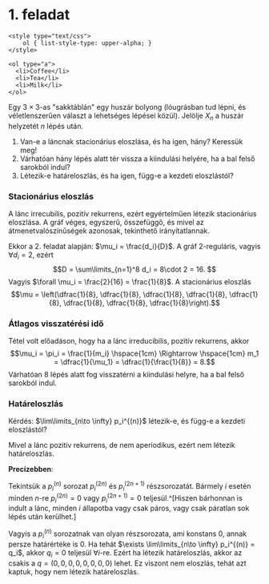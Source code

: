 # 1. feladat

```
<style type="text/css">
    ol { list-style-type: upper-alpha; }
</style>
```

```
<ol type="a">
  <li>Coffee</li>
  <li>Tea</li>
  <li>Milk</li>
</ol>
```

Egy $3\times 3$-as "sakktáblán" egy huszár bolyong (lóugrásban tud lépni, és véletlenszerűen választ a lehetséges lépései közül). Jelölje $X_n$ a huszár helyzetét $n$ lépés után.
1.  Van-e a láncnak stacionárius eloszlása, és ha igen, hány? Keressük meg! 
2. Várhatóan hány lépés alatt tér vissza a kiindulási helyére, ha a bal felső sarokból indul?
3. Létezik-e határeloszlás, és ha igen, függ-e a kezdeti eloszlástól?

### Stacionárius eloszlás

A lánc irrecubilis, pozitív rekurrens, ezért egyértelműen létezik stacionárius eloszlása. A gráf véges, egyszerű, összefüggő, és mivel az átmenetvalószínűségek azonosak, tekinthető irányítatlannak.

Ekkor a 2. feladat alapján: $\mu_i = \frac{d_i}{D}$. A gráf $2$-reguláris, vagyis $\forall d_i = 2$, ezért 
$$D = \sum\limits_{n=1}^8 d_i = 8\cdot 2 = 16. $$ Vagyis $\forall \mu_i = \frac{2}{16} = \frac{1}{8}$. A stacionárius eloszlás 
$$\mu = \left(\dfrac{1}{8}, \dfrac{1}{8}, \dfrac{1}{8}, \dfrac{1}{8}, \dfrac{1}{8}, \dfrac{1}{8}, \dfrac{1}{8}, \dfrac{1}{8}\right).$$

### Átlagos visszatérési idő

Tétel volt előadáson, hogy ha a lánc irreducibilis, pozitív rekurrens, akkor 
$$\mu_i = \pi_i = \frac{1}{m_i} \hspace{1cm} \Rightarrow  \hspace{1cm}  m_1 = \dfrac{1}{\mu_1} = \dfrac{1}{\frac{1}{8}} = 8.$$ Várhatóan 8 lépés alatt fog visszatérni a kiindulási helyre, ha a bal felső sarokból indul.

### Határeloszlás

Kérdés: $\lim\limits_{n\to \infty} p_i^{(n)}$ létezik-e, és függ-e a kezdeti eloszlástól?

Mivel a lánc pozitív rekurrens, de nem aperiodikus, ezért nem létezik határeloszlás.

**Precízebben**:

Tekintsük a $p_i^{(n)}$ sorozat $p_i^{(2n)}$ és $p_i^{(2n+1)}$ részsorozatát. Bármely $i$ esetén minden $n$-re $p_i^{(2n)}=0$ vagy $p_i^{(2n+1)}=0$ teljesül.^[Hiszen bárhonnan is indult a lánc, minden $i$ állapotba vagy csak páros, vagy csak páratlan sok lépés után kerülhet.]

Vagyis a $p_i^{(n)}$ sorozatnak van olyan részsorozata, ami konstans $0$, annak persze határértéke is $0$. Ha tehát $\exists \lim\limits_{n\to \infty} p_i^{(n)} = q_i$, akkor $q_i = 0$ teljesül $\forall i$-re. Ezért ha létezik határeloszlás, akkor az csakis a $q=(0,0,0,0,0,0,0,0)$ lehet. Ez viszont nem eloszlás, tehát azt kaptuk, hogy nem létezik határeloszlás.
<!--stackedit_data:
eyJoaXN0b3J5IjpbNzIwODU0ODEyLDUzOTk4MzEzOCw0OTI0Nj
A1OTEsNjY2ODg0MTI1LDIwMDgyNjAwODEsNzE2NTA4MzMzLC0y
MzE1NjEwODMsLTc0OTQxNDYyOCwtMTMwNDYwMjQ3NiwyNzUwOD
c0NjMsLTcxOTgxMTcwOSw5MTExODUwNzUsLTE4MjUyMjQwNzIs
MzYwMjA5NDQ3LDczMDk5ODExNl19
-->